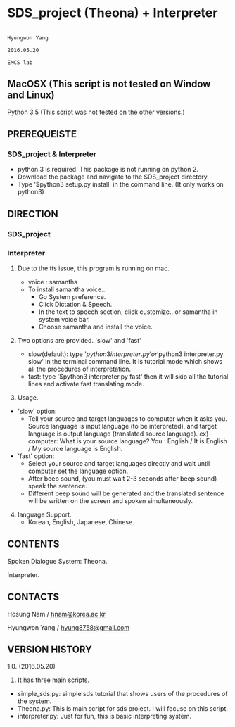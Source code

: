 # SDS_project (Theona) + Interpreter
                                                                         Hyungwon Yang
                                                                            2016.05.20
                                                                              EMCS lab    

MacOSX (This script is not tested on Window and Linux)
----------------------------------------------------------------

Python 3.5
(This script was not tested on the other versions.)


PREREQUEISTE
------------
### SDS_project & Interpreter

- python 3 is required. This package is not running on python 2.
- Download the package and navigate to the SDS_project directory.
- Type '$python3 setup.py install' in the command line. (It only works on python3)


DIRECTION
---
### SDS_project


### Interpreter
1. Due to the tts issue, this program is running on mac.
    - voice : samantha
    - To install samantha voice..
        - Go System preference.
        - Click Dictation & Speech.
        - In the text to speech section, click customize.. or samantha in system voice bar.
        - Choose samantha and install the voice.

2. Two options are provided. 'slow' and 'fast'
    - slow(default): type '$python3 interpreter.py' or '$python3 interpreter.py slow'
                   in the terminal command line. It is tutorial mode which shows
                   all the procedures of interpretation.
    - fast: type '$python3 interpreter.py fast' then it will skip all the tutorial lines
          and activate fast translating mode.

3. Usage.
- 'slow' option: 
    - Tell your source and target languages to computer when it asks you. 
      Source language is input language (to be interpreted), and target
      language is output language (translated source language).
      ex) computer: What is your source language?
          You : English / It is English / My source language is English.
- 'fast' option:
    - Select your source and target languages directly and wait until computer
      set the language option. 
    - After beep sound, (you must wait 2-3 seconds after beep sound) speak 
      the sentence. 
    - Different beep sound will be generated and the translated sentence will
      be written on the screen and spoken simultaneously.
       
4. language Support.
    - Korean, English, Japanese, Chinese.

CONTENTS
---
Spoken Dialogue System: Theona.


Interpreter.


CONTACTS
---

Hosung Nam / hnam@korea.ac.kr

Hyungwon Yang / hyung8758@gmail.com


VERSION HISTORY
---
1.0. (2016.05.20)
1. It has three main scripts.
- simple_sds.py: simple sds tutorial that shows users of the procedures of the system.
- Theona.py: This is main script for sds project. I will focuse on this script.
- interpreter.py: Just for fun, this is basic interpreting system.


